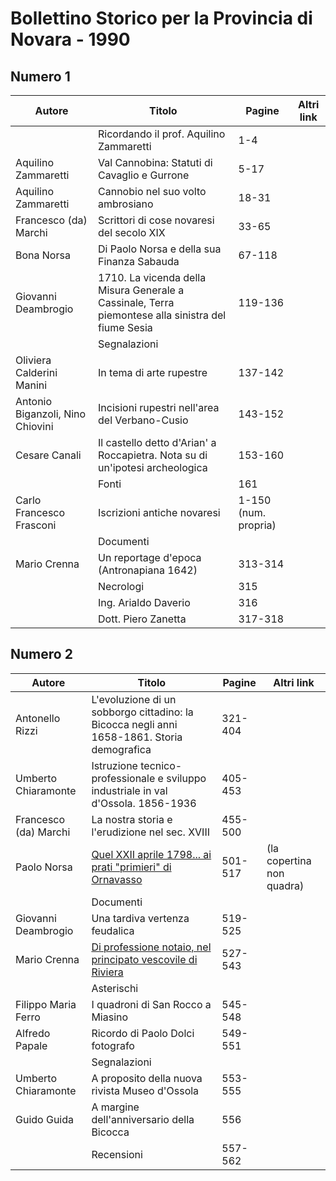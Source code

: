 # Bollettino Storico per la Provincia di Novara - 1990

## Numero 1

| Autore                           | Titolo                                                                                             | Pagine               | Altri link |
|----------------------------------|----------------------------------------------------------------------------------------------------|----------------------|------------|
|                                  | Ricordando il prof. Aquilino Zammaretti                                                            | 1-4                  |            |
| Aquilino Zammaretti              | Val Cannobina: Statuti di Cavaglio e Gurrone                                                       | 5-17                 |            |
| Aquilino Zammaretti              | Cannobio nel suo volto ambrosiano                                                                  | 18-31                |            |
| Francesco (da) Marchi            | Scrittori di cose novaresi del secolo XIX                                                          | 33-65                |            |
| Bona Norsa                       | Di Paolo Norsa e della sua Finanza Sabauda                                                         | 67-118               |            |
| Giovanni Deambrogio              | 1710. La vicenda della Misura Generale a Cassinale, Terra piemontese alla sinistra del fiume Sesia | 119-136              |            |
|                                  | Segnalazioni                                                                                       |                      |            |
| Oliviera Calderini Manini        | In tema di arte rupestre                                                                           | 137-142              |            |
| Antonio Biganzoli, Nino Chiovini | Incisioni rupestri nell'area del Verbano-Cusio                                                     | 143-152              |            |
| Cesare Canali                    | Il castello detto d'Arian' a Roccapietra. Nota su di un'ipotesi archeologica                       | 153-160              |            |
|                                  | Fonti                                                                                              | 161                  |            |
| Carlo Francesco Frasconi         | Iscrizioni antiche novaresi                                                                        | 1-150 (num. propria) |            |
|                                  | Documenti                                                                                          |                      |            |
| Mario Crenna                     | Un reportage d'epoca (Antronapiana 1642)                                                           | 313-314              |            |
|                                  | Necrologi                                                                                          | 315                  |            |
|                                  | Ing. Arialdo Daverio                                                                               | 316                  |            |
|                                  | Dott. Piero Zanetta                                                                                | 317-318              |            |

## Numero 2

| Autore                | Titolo                                                                                                          | Pagine  | Altri link                |
|-----------------------|-----------------------------------------------------------------------------------------------------------------|---------|---------------------------|
| Antonello Rizzi       | L'evoluzione di un sobborgo cittadino: la Bicocca negli anni 1658-1861. Storia demografica                      | 321-404 |                           |
| Umberto Chiaramonte   | Istruzione tecnico-professionale e sviluppo industriale in val d'Ossola. 1856-1936                              | 405-453 |                           |
| Francesco (da) Marchi | La nostra storia e l'erudizione nel sec. XVIII                                                                  | 455-500 |                           |
| Paolo Norsa           | [Quel XXII aprile 1798... ai prati "primieri" di Ornavasso](https://www.calameo.com/read/004733128c8eb290ba235) | 501-517 | (la copertina non quadra) |
|                       | Documenti                                                                                                       |         |                           |
| Giovanni Deambrogio   | Una tardiva vertenza feudalica                                                                                  | 519-525 |                           |
| Mario Crenna          | [Di professione notaio, nel principato vescovile di Riviera](https://en.calameo.com/read/00473312866ae5acdf809) | 527-543 |                           |
|                       | Asterischi                                                                                                      |         |                           |
| Filippo Maria Ferro   | I quadroni di San Rocco a Miasino                                                                               | 545-548 |                           |
| Alfredo Papale        | Ricordo di Paolo Dolci fotografo                                                                                | 549-551 |                           |
|                       | Segnalazioni                                                                                                    |         |                           |
| Umberto Chiaramonte   | A proposito della nuova rivista Museo d'Ossola                                                                  | 553-555 |                           |
| Guido Guida           | A margine dell'anniversario della Bicocca                                                                       | 556     |                           |
|                       | Recensioni                                                                                                      | 557-562 |                           |
